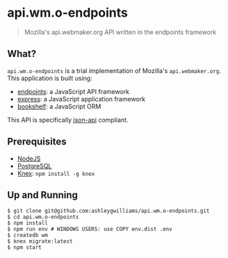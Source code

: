 # api.wm.o-endpoints
> Mozilla's api.webmaker.org API written in the endpoints framework

## What?

`api.wm.o-endpoints` is a trial implementation of Mozilla's `api.webmaker.org`. This application is built using:

- [endpoints](http://endpointsjs.com/): a JavaScript API framework
- [express](http://expressjs.com/): a JavaScript application framework
- [bookshelf](http://bookshelfjs.org/): a JavaScript ORM

This API is specifically [json-api](http://jsonapi.org/) compliant.

## Prerequisites

- [NodeJS](https://nodejs.org/)
- [PostgreSQL](http://www.postgresql.org/)
- [Knex](http://knexjs.org/): `npm install -g knex`

## Up and Running

```
$ git clone git@github.com:ashleygwilliams/api.wm.o-endpoints.git
$ cd api.wm.o-endpoints
$ npm install
$ npm run env # WINDOWS USERS: use COPY env.dist .env
$ createdb wm
$ knex migrate:latest
$ npm start
```

